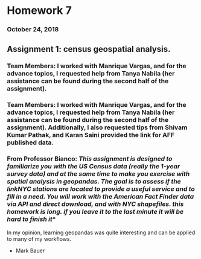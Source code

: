 # Homework 7
### October 24, 2018

## Assignment 1: census geospatial analysis.


### Team Members: I worked with Manrique Vargas, and for the advance topics, I requested help from Tanya Nabila (her assistance can be found during the second half of the assignment).

### Team Members: I worked with Manrique Vargas, and for the advance topics, I requested help from Tanya Nabila (her assistance can be found during the second half of the assignment). Additionally, I also requested tips from Shivam Kumar Pathak, and Karan Saini provided the link for AFF published data.


### From Professor Bianco: *This assignment is designed to familiarize you with the US Census data (really the 1-year survey data) and at the same time to make you exercise with spatial analysis in geopandas. The goal is to assess if the linkNYC stations are located to provide a useful service and to fill in a need. You will work with the American Fact Finder data via API and direct download, and with NYC shapefiles. this homework is long. if you leave it to the last minute it will be hard to finish it**

In my opinion, learning geopandas was quite interesting and can be applied to many of my workflows.

- Mark Bauer

